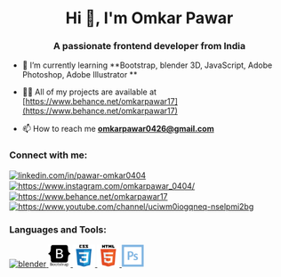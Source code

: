 <h1 align="center">Hi 👋, I'm Omkar Pawar</h1>
<h3 align="center">A passionate frontend developer from India</h3>

- 🌱 I’m currently learning **Bootstrap, blender 3D, JavaScript, Adobe Photoshop, Adobe Illustrator **

- 👨‍💻 All of my projects are available at [https://www.behance.net/omkarpawar17](https://www.behance.net/omkarpawar17)

- 📫 How to reach me **omkarpawar0426@gmail.com**

<h3 align="left">Connect with me:</h3>
<p align="left">
<a href="https://linkedin.com/in/linkedin.com/in/pawar-omkar0404" target="blank"><img align="center" src="https://raw.githubusercontent.com/rahuldkjain/github-profile-readme-generator/master/src/images/icons/Social/linked-in-alt.svg" alt="linkedin.com/in/pawar-omkar0404" height="30" width="40" /></a>
<a href="https://instagram.com/https://www.instagram.com/omkarpawar_0404/" target="blank"><img align="center" src="https://raw.githubusercontent.com/rahuldkjain/github-profile-readme-generator/master/src/images/icons/Social/instagram.svg" alt="https://www.instagram.com/omkarpawar_0404/" height="30" width="40" /></a>
<a href="https://www.behance.net/https://www.behance.net/omkarpawar17" target="blank"><img align="center" src="https://raw.githubusercontent.com/rahuldkjain/github-profile-readme-generator/master/src/images/icons/Social/behance.svg" alt="https://www.behance.net/omkarpawar17" height="30" width="40" /></a>
<a href="https://www.youtube.com/c/https://www.youtube.com/channel/uciwm0iogqneq-nselpmi2bg" target="blank"><img align="center" src="https://raw.githubusercontent.com/rahuldkjain/github-profile-readme-generator/master/src/images/icons/Social/youtube.svg" alt="https://www.youtube.com/channel/uciwm0iogqneq-nselpmi2bg" height="30" width="40" /></a>
</p>

<h3 align="left">Languages and Tools:</h3>
<p align="left"> <a href="https://www.blender.org/" target="_blank" rel="noreferrer"> <img src="https://download.blender.org/branding/community/blender_community_badge_white.svg" alt="blender" width="40" height="40"/> </a> <a href="https://getbootstrap.com" target="_blank" rel="noreferrer"> <img src="https://raw.githubusercontent.com/devicons/devicon/master/icons/bootstrap/bootstrap-plain-wordmark.svg" alt="bootstrap" width="40" height="40"/> </a> <a href="https://www.w3schools.com/css/" target="_blank" rel="noreferrer"> <img src="https://raw.githubusercontent.com/devicons/devicon/master/icons/css3/css3-original-wordmark.svg" alt="css3" width="40" height="40"/> </a> <a href="https://www.w3.org/html/" target="_blank" rel="noreferrer"> <img src="https://raw.githubusercontent.com/devicons/devicon/master/icons/html5/html5-original-wordmark.svg" alt="html5" width="40" height="40"/> </a> <a href="https://www.photoshop.com/en" target="_blank" rel="noreferrer"> <img src="https://raw.githubusercontent.com/devicons/devicon/master/icons/photoshop/photoshop-line.svg" alt="photoshop" width="40" height="40"/> </a> </p>
